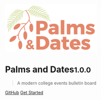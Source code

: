 ![logo](_media/logo.png)

#  Palms and Dates<small>1.0.0</small>

>A modern college events bulletin board

[GitHub](https://github.com/palmsanddates/)
[Get Started](#table-of-contents)
